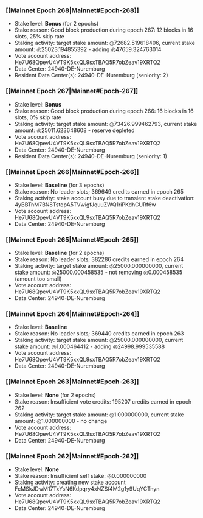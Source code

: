 ### [[Mainnet Epoch 268|Mainnet#Epoch-268]]
* Stake level: **Bonus** (for 2 epochs)
* Stake reason: Good block production during epoch 267: 12 blocks in 16 slots, 25% skip rate
* Staking activity: target stake amount: ◎72682.519618406, current stake amount: ◎25023.194855392 - adding ◎47659.324763014
* Vote account address: He7U68QpevU4VT9K5xxQL9sxTBAQ5R7obZeav19XRTQ2
* Data Center: 24940-DE-Nuremburg
* Resident Data Center(s): 24940-DE-Nuremburg (seniority: 2)
### [[Mainnet Epoch 267|Mainnet#Epoch-267]]
* Stake level: **Bonus**
* Stake reason: Good block production during epoch 266: 16 blocks in 16 slots, 0% skip rate
* Staking activity: target stake amount: ◎73426.999462793, current stake amount: ◎25011.623648608 - reserve depleted
* Vote account address: He7U68QpevU4VT9K5xxQL9sxTBAQ5R7obZeav19XRTQ2
* Data Center: 24940-DE-Nuremburg
* Resident Data Center(s): 24940-DE-Nuremburg (seniority: 1)
### [[Mainnet Epoch 266|Mainnet#Epoch-266]]
* Stake level: **Baseline** (for 3 epochs)
* Stake reason: No leader slots; 369649 credits earned in epoch 265
* Staking activity: stake account busy due to transient stake deactivation: 4yBBTnM7BN8TstqpA5TVwigfJquuZWQ1riPKdhCURf6w
* Vote account address: He7U68QpevU4VT9K5xxQL9sxTBAQ5R7obZeav19XRTQ2
* Data Center: 24940-DE-Nuremburg
### [[Mainnet Epoch 265|Mainnet#Epoch-265]]
* Stake level: **Baseline** (for 2 epochs)
* Stake reason: No leader slots; 382286 credits earned in epoch 264
* Staking activity: target stake amount: ◎25000.000000000, current stake amount: ◎25000.000458535 - not removing ◎0.000458535 (amount too small)
* Vote account address: He7U68QpevU4VT9K5xxQL9sxTBAQ5R7obZeav19XRTQ2
* Data Center: 24940-DE-Nuremburg
### [[Mainnet Epoch 264|Mainnet#Epoch-264]]
* Stake level: **Baseline**
* Stake reason: No leader slots; 369440 credits earned in epoch 263
* Staking activity: target stake amount: ◎25000.000000000, current stake amount: ◎1.000464412 - adding ◎24998.999535588
* Vote account address: He7U68QpevU4VT9K5xxQL9sxTBAQ5R7obZeav19XRTQ2
* Data Center: 24940-DE-Nuremburg
### [[Mainnet Epoch 263|Mainnet#Epoch-263]]
* Stake level: **None** (for 2 epochs)
* Stake reason: Insufficient vote credits: 195207 credits earned in epoch 262
* Staking activity: target stake amount: ◎1.000000000, current stake amount: ◎1.000000000 - no change
* Vote account address: He7U68QpevU4VT9K5xxQL9sxTBAQ5R7obZeav19XRTQ2
* Data Center: 24940-DE-Nuremburg
### [[Mainnet Epoch 262|Mainnet#Epoch-262]]
* Stake level: **None**
* Stake reason: Insufficient self stake: ◎0.000000000
* Staking activity: creating new stake account FcMSkJDwM17TxYsN6Kdpqry4xNZSf4M2g1y9UqYCTnyn
* Vote account address: He7U68QpevU4VT9K5xxQL9sxTBAQ5R7obZeav19XRTQ2
* Data Center: 24940-DE-Nuremburg